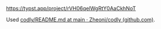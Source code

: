 https://typst.app/project/rVH06qelWgRtY0AaCkhNoT

Used [codly/README.md at main · Zheoni/codly (github.com)](https://github.com/Zheoni/codly/blob/main/README.md).
